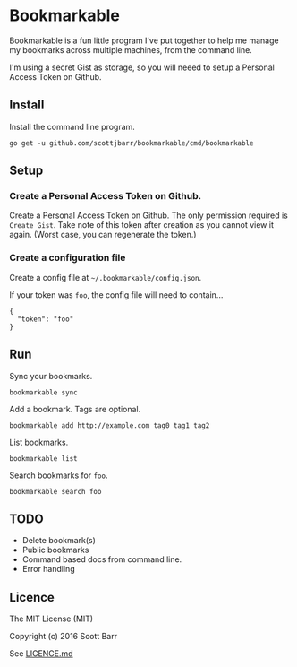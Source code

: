 # Bookmarkable

Bookmarkable is a fun little program I've put together to help me
manage my bookmarks across multiple machines, from the command line.

I'm using a secret Gist as storage, so you will neeed to setup a Personal Access Token on Github.

## Install

Install the command line program.

```
go get -u github.com/scottjbarr/bookmarkable/cmd/bookmarkable
```

## Setup

### Create a Personal Access Token on Github.

Create a Personal Access Token on Github. The only permission required
is `Create Gist`. Take note of this token after creation as you cannot
view it again. (Worst case, you can regenerate the token.)

### Create a configuration file

Create a config file at `~/.bookmarkable/config.json`.

If your token was `foo`, the config file will need to contain...

```
{
  "token": "foo"
}
```

## Run

Sync your bookmarks.

```
bookmarkable sync
```

Add a bookmark. Tags are optional.

```
bookmarkable add http://example.com tag0 tag1 tag2
```

List bookmarks.

```
bookmarkable list
```

Search bookmarks for `foo`.

```
bookmarkable search foo
```

## TODO

- Delete bookmark(s)
- Public bookmarks
- Command based docs from command line.
- Error handling

## Licence

The MIT License (MIT)

Copyright (c) 2016 Scott Barr

See [LICENCE.md](LICENCE.md)
